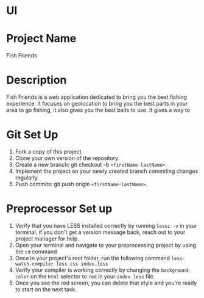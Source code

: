 # UI

# Project Name  
Fish Friends 

# Description
Fish Friends is a web application dedicated to bring you the best fishing experience. It focuses on geolocation to bring you the best parts in your area to go fishing, it also gives you the best baits to use. It gives a way to  


# Git Set Up
1) Fork a copy of this project.
2) Clone your own version of the repository.
3) Create a new branch: git checkout -b `<firstName-lastName>`.
4) Implement the project on your newly created branch commiting changes regularly.
5) Push commits: git push origin `<firstName-lastName>`.
  
# Preprocessor Set up
1) Verify that you have LESS installed correctly by running `lessc -v` in your terminal, if you don't get a version message back, reach out
   to your project manager for help.
2) Open your terminal and navigate to your preprocessing project by using the `cd` command
3) Once in your project's root folder, run the following command `less-watch-compiler less css index.less`
4) Verify your compiler is working correctly by changing the `background-color` on the `html` selector to `red` in your `index.less` file.
5) Once you see the red screen, you can delete that style and you're ready to start on the next task.  
